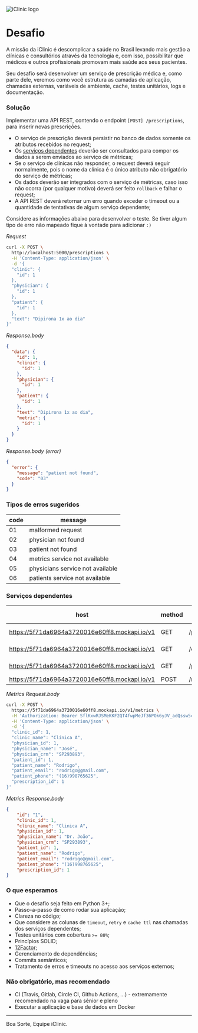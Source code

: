 ![iClinic logo](https://d1ydp7gtfj5fb9.cloudfront.net/static/img/views/home_v2/header/logo.png?1525283729)

# Desafio

A missão da iClinic é descomplicar a saúde no Brasil levando mais gestão a clínicas e consultórios através da tecnologia e, com isso, possibilitar que médicos e outros profissionais promovam mais saúde aos seus pacientes.

Seu desafio será desenvolver um serviço de prescrição médica e, como parte dele, veremos como você estrutura as camadas de aplicação, chamadas externas, variáveis de ambiente, cache, testes unitários, logs e documentação.

### Solução
Implementar uma API REST, contendo o endpoint `[POST] /prescriptions`, para inserir novas prescrições.

 - O serviço de prescrição deverá persistir no banco de dados somente os atributos recebidos no request;
 - Os [serviços dependentes](#Servi%C3%A7os-dependentes) deverão ser consultados para compor os dados a serem enviados ao serviço de métricas;
 - Se o serviço de clínicas não responder, o request deverá seguir normalmente, pois o nome da clínica é o único atributo não obrigatório do serviço de métricas;
 - Os dados deverão ser integrados com o serviço de métricas, caso isso não ocorra (por qualquer motivo) deverá ser feito `rollback` e falhar o request;
 - A API REST deverá retornar um erro quando exceder o timeout ou a quantidade de tentativas de algum serviço dependente;

Considere as informações abaixo para desenvolver o teste. Se tiver algum tipo de erro não mapeado fique à vontade para adicionar `:)`

*Request*
```bash
curl -X POST \
  http://localhost:5000/prescriptions \
  -H 'Content-Type: application/json' \
  -d '{
  "clinic": {
    "id": 1
  },
  "physician": {
    "id": 1
  },
  "patient": {
    "id": 1
  },
  "text": "Dipirona 1x ao dia"
}'
```

*Response.body*
```json
{
  "data": {
    "id": 1,
    "clinic": {
      "id": 1
    },
    "physician": {
      "id": 1
    },
    "patient": {
      "id": 1
    },
    "text": "Dipirona 1x ao dia",
    "metric": {
      "id": 1
    }
  }
}
```

*Response.body (error)*
```json
{
  "error": {
    "message": "patient not found",
    "code": "03"
  }
}
```

### Tipos de erros sugeridos
| code | message                          |
|------|----------------------------------|
| 01   | malformed request                |
| 02   | physician not found              |
| 03   | patient not found                |
| 04   | metrics service not available    |
| 05   | physicians service not available |
| 06   | patients service not available   |


### Serviços dependentes
| host                                                      | method | path            | authorization header                                                                                                                                                                             | timeout | retry | cache ttl |
|-----------------------------------------------------------|--------|-----------------|--------------------------------------------------------------------------------------------------------------------------------------------------------------------------------------------------|---------|-------|-----------|
| https://5f71da6964a3720016e60ff8.mockapi.io/v1          | GET    | /physicians/:id | Bearer eyJhbGciOiJIUzI1NiIsInR5cCI6IkpXVCJ9.eyJzdWIiOiIxMjM0NTY3ODkwIiwibmFtZSI6IkpvaG4gRG9lIiwiaWF0IjoxNTE2MjM5MDIyLCJzZXJ2aWNlIjoicGh5c2ljaWFucyJ9.Ei58MtFFGBK4uzpxwnzLxG0Ljdd-NQKVcOXIS4UYJtA | 4s      | 2     | 48hrs     |
| https://5f71da6964a3720016e60ff8.mockapi.io/v1                | GET    | /clinics/:id    | Bearer eyJhbGciOiJIUzI1NiIsInR5cCI6IkpXVCJ9.eyJzdWIiOiIxMjM0NTY3ODkwIiwibmFtZSI6IkpvaG4gRG9lIiwiaWF0IjoxNTE2MjM5MDIyLCJzZXJ2aWNlIjoiY2xpbmljcyJ9.r3w8KS4LfkKqZhOUK8YnIdLhVGJEqnReSClLCMBIJRQ     | 5s      | 3     | 72hrs     |
| https://5f71da6964a3720016e60ff8.mockapi.io/v1            | GET    | /patients/:id   | Bearer eyJhbGciOiJIUzI1NiIsInR5cCI6IkpXVCJ9.eyJzdWIiOiIxMjM0NTY3ODkwIiwibmFtZSI6IkpvaG4gRG9lIiwiaWF0IjoxNTE2MjM5MDIyLCJzZXJ2aWNlIjoicGF0aWVudHMifQ.Pr6Z58GzNRtjX8Y09hEBzl7dluxsGiaxGlfzdaphzVU   | 3s      | 2     | 12hrs     |
| https://5f71da6964a3720016e60ff8.mockapi.io/v1 | POST   | /metrics    | Bearer SflKxwRJSMeKKF2QT4fwpMeJf36POk6yJV_adQssw5c                                                                                                                                               | 6s      | 5     |           |

*Metrics Request.body*
```bash
curl -X POST \
  https://5f71da6964a3720016e60ff8.mockapi.io/v1/metrics \
  -H 'Authorization: Bearer SflKxwRJSMeKKF2QT4fwpMeJf36POk6yJV_adQssw5c' \
  -H 'Content-Type: application/json' \
  -d '{
  "clinic_id": 1,
  "clinic_name": "Clínica A",
  "physician_id": 1,
  "physician_name": "José",
  "physician_crm": "SP293893",
  "patient_id": 1,
  "patient_name": "Rodrigo",
  "patient_email": "rodrigo@gmail.com",
  "patient_phone": "(16)998765625",
  "prescription_id": 1
}'
```

*Metrics Response.body*
```json
{
    "id": "1",
    "clinic_id": 1,
    "clinic_name": "Clinica A",
    "physician_id": 1,
    "physician_name": "Dr. João",
    "physician_crm": "SP293893",
    "patient_id": 1,
    "patient_name": "Rodrigo",
    "patient_email": "rodrigo@gmail.com",
    "patient_phone": "(16)998765625",
    "prescription_id": 1
}
```


### O que esperamos
 - Que o desafio seja feito em Python 3+;
 - Passo-a-passo de como rodar sua aplicação;
 - Clareza no código;
 - Que considere as colunas de `timeout`, `retry` e `cache ttl` nas chamadas dos serviços dependentes;
 - Testes unitários com cobertura `>= 80%`;
 - Princípios SOLID;
 - [12Factor](https://12factor.net/);
 - Gerenciamento de dependências;
 - Commits semânticos;
 - Tratamento de erros e timeouts no acesso aos serviços externos;

### Não obrigatório, mas recomendado
 - CI (Travis, Gitlab, Circle CI, Github Actions, ...) - extremamente recomendado na vaga para sênior e pleno
 - Executar a aplicação e base de dados em Docker


___
Boa Sorte,
Equipe iClinic.
